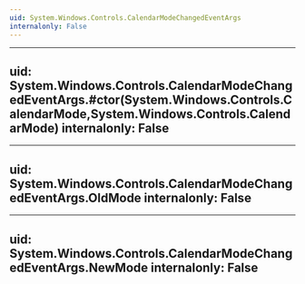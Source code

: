 ```yaml
---
uid: System.Windows.Controls.CalendarModeChangedEventArgs
internalonly: False
---
```


---
uid: System.Windows.Controls.CalendarModeChangedEventArgs.#ctor(System.Windows.Controls.CalendarMode,System.Windows.Controls.CalendarMode)
internalonly: False
---

---
uid: System.Windows.Controls.CalendarModeChangedEventArgs.OldMode
internalonly: False
---

---
uid: System.Windows.Controls.CalendarModeChangedEventArgs.NewMode
internalonly: False
---
